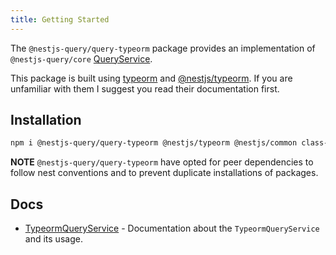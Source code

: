 ```yaml
---
title: Getting Started
---
```


The `@nestjs-query/query-typeorm` package provides an implementation of `@nestjs-query/core` [QueryService](../concepts/services).

This package is built using [typeorm](https://typeorm.io/#/) and [@nestjs/typeorm](https://docs.nestjs.com/techniques/database#typeorm-integration). If you are unfamiliar with them I suggest you read their documentation first. 

## Installation

```sh
npm i @nestjs-query/query-typeorm @nestjs/typeorm @nestjs/common class-transformer typeorm
```

**NOTE** `@nestjs-query/query-typeorm` have opted for peer dependencies to follow nest conventions and to prevent duplicate installations of packages.

## Docs

* [TypeormQueryService](./services) - Documentation about the `TypeormQueryService` and its usage.
